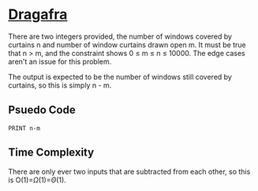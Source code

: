 # [Dragafra](https://open.kattis.com/problems/dragafra)

There are two integers provided, the number of windows covered by curtains n and number of window curtains drawn open m. It must be true that n > m, and the constraint shows 0 $\leq$ m $\leq$ n $\leq$ 10000. The edge cases aren't an issue for this problem.

The output is expected to be the number of windows still covered by curtains, so this is simply n - m.

## Psuedo Code
```
PRINT n-m
```

## Time Complexity
There are only ever two inputs that are subtracted from each other, so this is O(1)=$\Omega$(1)=$\Theta$(1).
